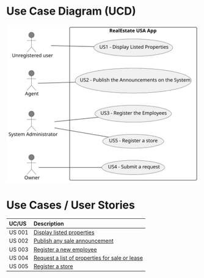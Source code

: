 
# Use Case Diagram (UCD)

![Use Case Diagram](svg/use-case-diagram.svg)

# Use Cases / User Stories

| UC/US  | Description                                                             |                   
|:-------|:------------------------------------------------------------------------|
| US 001 | [Display listed properties](../../us001/Readme.md)                      |
| US 002 | [Publish any sale announcement](../../us002/Readme.md)                  |
| US 003 | [Register a new employee](../../us003/Readme.md)                        |
| US 004 | [Request a list of properties for sale or lease](../../us004/Readme.md) |
| US 005 | [Register a store](../../us005/Readme.md)                               |


